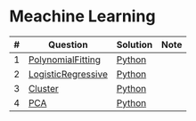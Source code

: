 # Meachine Learning

| # | Question | Solution | Note |
|---| -------- | -------- | ---- |
| 1 | [PolynomialFitting](./PolynomialFitting/) | [Python](./PolynomialFitting/Practice.py) ||
| 2 | [LogisticRegressive](./LogisticRegressive/) | [Python](./LogisticRegressive/Logistic.py) ||
| 3 | [Cluster](./Cluster/) | [Python](./Cluster/) ||
| 4 | [PCA](./PCA/) | [Python](./PCA/PCA.py) ||

